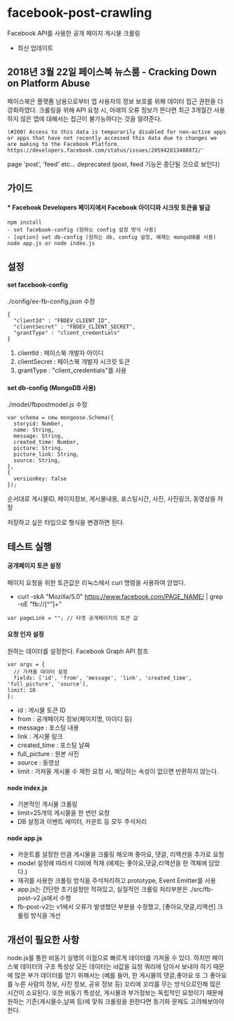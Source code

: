 # facebook-post-crawling
Facebook API를 사용한 공개 페이지 게시물 크롤링

 * 최신 업데이트   
## 2018년 3월 22일 페이스북 뉴스룸 - Cracking Down on Platform Abuse
페이스북은 플랫폼 남용으로부터 앱 사용자의 정보 보호를 위해 데이터 접근 권한을 더 강화하였다.
크롤링을 위해 API 요청 시, 아래의 오류 정보가 뜬다면 최근 3개월간 사용하지 않은 앱에 대해서는 접근이 불가능하다는 것을 알려준다.
```
(#200) Access to this data is temporarily disabled for non-active apps or apps that have not recently accessed this data due to changes we are making to the Facebook Platform. https://developers.facebook.com/status/issues/205942813488872/'
```
page 'post', 'feed' etc... deprecated (post, feed 기능은 중단될 것으로 보인다)
   
## 가이드  
#### * Facebook Developers 페이지에서 Facebook 아이디와 시크릿 토큰을 발급    

```
npm install
- set facebook-config (원하는 config 설정 방식 사용)
- [option] set db-config (원하는 db, config 설정, 예제는 mongoDB를 사용)
node app.js or node index.js  
``` 

## 설정      

#### set facebook-config
./config/ex-fb-config.json 수정
```
{
  "clientId" : "FBDEV_CLIENT_ID",
  "clientSecret" : "FBDEV_CLIENT_SECRET",
  "grantType" : "client_credentials"
}
```
1. clientId : 페이스북 개발자 아이디
2. clientSecret : 페이스북 개발자 시크릿 토큰
3. grantType : "client_credentials"를 사용    

#### set db-config (MongoDB 사용)
./model/fbpostmodel.js 수정
```
var schema = new mongoose.Schema({
  storyid: Number,
  name: String,
  message: String,
  created_time: Number,
  picture: String,
  picture_link: String,
  source: String,
},
{
  versionKey: false
});
```
순서대로 게시물ID, 페이지정보, 게시물내용, 포스팅시간, 사진, 사진링크, 동영상을 저장    

저장하고 싶은 타입으로 형식을 변경하면 된다.     

## 테스트 실행   

#### 공개페이지 토큰 설정
페이지 요청을 위한 토큰값은 리눅스에서 curl 명령을 사용하여 얻었다.

* curl -skA "Mozilla/5.0" https://www.facebook.com/PAGE_NAME/ | grep -oE "fb://[^\"]+"
```
var pageLink = ""; // 타겟 공개페이지의 토큰 값
```   

#### 요청 인자 설정
원하는 데이터를 설정한다. Facebook Graph API 참조
```
var args = {
  // 가져올 데이터 설정
  fields: ['id', 'from', 'message', 'link', 'created_time', 'full_picture', 'source'],
limit: 10
};
```
* id : 게시물 토큰 ID
* from : 공개페이지 정보(페이지명, 아이디 등)
* message : 포스팅 내용
* link : 게시물 링크
* created_time : 포스팅 날짜
* full_picture : 원본 사진
* source : 동영상
* limit : 가져올 게시물 수 제한
요청 시, 해당하는 속성이 없으면 반환하지 않는다.     

#### node index.js
* 기본적인 게시물 크롤링
* limit=25개의 게시물을 한 번만 요청
* DB 설정과 이벤트 에미터, 카운트 등 모두 주석처리    

#### node app.js
* 카운트를 설정한 만큼 게시물을 크롤링 해오며 좋아요, 댓글, 리액션을 추가로 요청
* model 설정에 따라서 디비에 적재 (예제는 좋아요,댓글,리액션을 한 객체에 담았다.)
* 재귀를 사용한 크롤링 방식을 주석처리하고 prototype, Event Emitter를 사용
* app.js는 간단한 초기설정만 적혀있고, 실질적인 크롤링 처리부분은 ./src/fb-post-v2.js에서 수행
* fb-post-v2는 v1에서 오류가 발생했던 부분을 수정했고, [좋아요,댓글,리액션] 크롤링 방식을 개선     
    
## 개선이 필요한 사항
node.js를 통한 비동기 실행의 이점으로 빠르게 데이터를 가져올 수 있다. 하지만 페이스북 데이터의 구조 특성상 모든 데이터는 id값을 요청 쿼리에 담아서 보내야 하기 때문에 많은 부가 데이터를 얻기 위해서는 (예를 들어, 한 게시물의 댓글,좋아요 또 그 좋아요를 누른 사람의 정보, 사진 정보, 공유 정보 등) 꼬리에 꼬리를 무는 방식으로인해 많은 시간이 소요된다. 또한 비동기 특성상, 게시물과 부가정보는 독립적인 요청이기 때문에 원하는 기준(게시물수,날짜 등)에 맞춰 크롤링을 원한다면 동기화 문제도 고려해보아야 한다.
